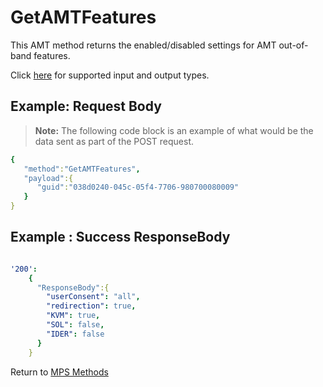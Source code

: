 # GetAMTFeatures

This AMT method returns the enabled/disabled settings for AMT out-of-band features. 

Click [here](types.md) for supported input and output types.

## Example: Request Body

>**Note:** The following code block is an example of what would be the data sent as part of the POST request. 

``` yaml
{  
   "method":"GetAMTFeatures",
   "payload":{  
      "guid":"038d0240-045c-05f4-7706-980700080009"
   }
}
```
## Example : Success ResponseBody

``` yaml

'200':
    {
      "ResponseBody":{
        "userConsent": "all",
        "redirection": true,
        "KVM": true,
        "SOL": false,
        "IDER": false
      }
    }

```

Return to [MPS Methods](../indexMPS.md)